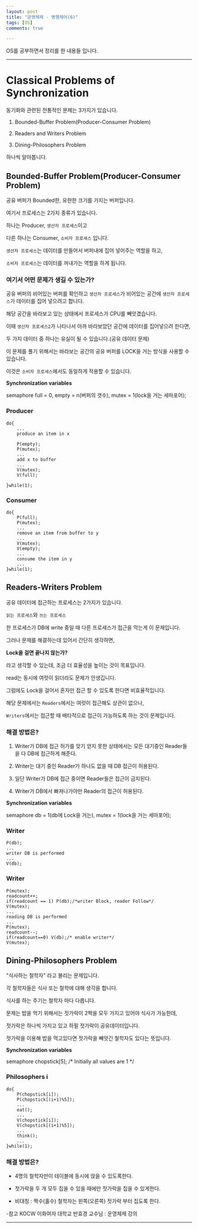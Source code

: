 ```yaml
---
layout: post
title: "운영체제 - 병행제어(6)"
tags: [OS]
comments: true

---
```


OS를 공부하면서 정리를 한 내용들 입니다.<br>

---

# Classical Problems of Synchronization

동기화와 관련된 전통적인 문제는 3가지가 있습니다.

1. Bounded-Buffer Problem(Producer-Consumer Problem)

2. Readers and Writers Problem

3. Dining-Philosophers Problem

하나씩 알아봅니다.

## Bounded-Buffer Problem(Producer-Consumer Problem)

공유 버퍼가 Bounded한, 유한한 크기를 가지는 버퍼입니다.

여기서 프로세스는 2가지 종류가 있습니다.

하나는 Producer, `생산자 프로세스`이고

다른 하나는 Consumer, `소비자 프로세스` 입니다.

`생산자 프로세스`는 데이터를 만들어서 버퍼내에 집어 넣어주는 역할을 하고,

`소비자 프로세스`는 데이터를 꺼내가는 역할을 하게 됩니다.

### 여기서 어떤 문제가 생길 수 있는가? 

공유 버퍼의 비어있는 버퍼를 확인하고 `생산자 프로세스`가 비어있는 공간에 `생산자 프로세스`가 데이터를 집어 넣으려고 합니다.

해당 공간을 바라보고 있는 상태에서 프로세스가 CPU를 빼앗겼습니다.

이때 `생산자 프로세스2`가 나타나서 아까 바라보았던 공간에 데이터를 집어넣으려 한다면,

두 가지 데이터 중 하나는 유실이 될 수 있습니다.(공유 데이터 문제)

이 문제를 풀기 위해서는 바라보는 공간의 공유 버퍼를 LOCK을 거는 방식을 사용할 수 있습니다.

이것은 `소비자 프로세스`에서도 동일하게 적용할 수 있습니다. 

<strong>Synchronization variables</strong>

semaphore full = 0, empty = n(버퍼의 갯수), mutex = 1(lock을 거는 세마포어);

### Producer

```
do{
	...
	produce an item in x

	P(empty);
	P(mutex);
	...
	add x to buffer
	...
	V(mutex);
	V(full);

}while(1);

```

### Consumer

```
do{
	P(full);
	P(mutex);
	...
	remove an item from buffer to y
	...
	V(mutex);
	V(empty);
	...
	consume the item in y
	...
}while(1);

```

## Readers-Writers Problem

공유 데이터에 접근하는 프로세스는 2가지가 있습니다.

`읽는 프로세스`와 `쓰는 프로세스`

한 프로세스가 DB에 write 중일 때 다른 프로세스가 접근을 막는게 이 문제입니다.

그러나 문제를 해결하는데 있어서 간단히 생각하면,

<strong>Lock을 걸면 끝나지 않는가?</strong>

라고 생각할 수 있는데, 조금 더 효율성을 높이는 것이 목표입니다.

read는 동시에 여럿이 읽더라도 문제가 안생깁니다.

그럼에도 Lock을 걸어서 혼자만 접근 할 수 있도록 한다면 비효율적입니다.

해당 문제에서는 `Readers`에서는 여럿이 접근해도 상관이 없으나, 

`Writers`에서는 접근할 때 배타적으로 접근이 가능하도록 하는 것이 문제입니다.

### 해결 방법은?

1. Writer가 DB에 접근 허가를 앚기 얻지 못한 상태에서는 모든 대기중인 Reader들을 다 DB에 접근하게 해준다.

2. Writer는 대기 중인 Reader가 하나도 없을 때 DB 접근이 허용된다.

3. 일단 Writer가 DB에 접근 중이면 Reader들은 접근이 금지된다.

4. Writer가 DB에서 빠져나가야만 Reader의 접근이 허용된다.

<strong>Synchronization variables</strong>

semaphore db = 1(db에 Lock을 거는), mutex = 1(lock을 거는 세마포어);

### Writer

```
P(db);
...
writer DB is performed
...
V(db);
```

### Writer

```
P(mutex);
readcount++;
if(readcount == 1) P(db);/*writer Block, reader Follow*/
V(mutex);
...
reading DB is performed
...
P(mutex);
readcount--;
if(readcount==0) V(db);/* enable writer*/
V(mutex);
```

## Dining-Philosophers Problem

"식사하는 철학자" 라고 불리는 문제입니다.

각 철학자들은 식사 또는 철학에 대해 생각을 합니다.

식사를 하는 주기는 철학자 마다 다릅니다.

문제는 밥을 먹기 위해서는 젓가락이 2짝을 모두 가지고 있어야 식사가 가능한데,

젓가락은 하나씩 가지고 있고 하필 젓가락이 공유데이터입니다.

젓가락을 이용해 밥을 먹고있다면 젓가락을 빼앗긴 철학자도 있다는 뜻입니다.

<strong>Synchronization variables</strong>

semaphore chopstick[5];
/* Initially all values are 1 */

### Philosophers i

```
do{
	P(chopstick[i]);
	P(chopstick[(i+1)%5]);
	...
	eat();
	...
	V(chopstick[i]);
	V(chopstick[(i+1)%5]);
	...
	think();
	...
}while(1);
```

### 해결 방법은?

* 4명의 철학자만이 테이블에 동시에 앉을 수 있도록한다.

* 젓가락을 두 개 모두 집을 수 있을 때에만 젓가락을 집을 수 있게한다.

* 비대칭 : 짝수(홀수) 철학자는 왼쪽(오른쪽) 젓가락 부터 집도록 한다. 


-참고 KOCW 이화여자 대학교 반효경 교수님 : 운영체제 강의

---
